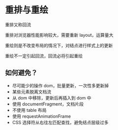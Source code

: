 # 重排与重绘

重排又称回流

重排对浏览器性能影响较大，需要重新 layout，运算量大

重绘则是不改变布局的情况下，对结点进行样式上的更新

重绘不一定引起回流，回流必将引起重绘

## 如何避免？

- 尽可能少的操作 dom，批量更新，一次性多更新掉
- 某些元素脱离文档流
- 从 dom 中移除，更新后再插入到 dom 中
- 使用 documentFragment，文档片段
- 不使用 table 布局
- 使用 requestAnimationFrame
- CSS 选择符从右往左匹配查找，避免结点层级过多
